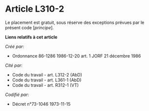 # Article L310-2

Le placement est gratuit, sous réserve des exceptions prévues par le présent code [*principe*].

**Liens relatifs à cet article**

_Créé par_:

  - Ordonnance 86-1286 1986-12-20 art. 1 JORF 21 décembre 1986

_Cité par_:

  - Code du travail - art. L312-2 (AbD)
  - Code du travail - art. L361-1 (AbD)
  - Code du travail - art. R312-1 (VT)

_Codifié par_:

  - Décret n°73-1046 1973-11-15
